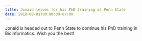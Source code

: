 ```yaml
---
title: Jonaid leaves for his PhD training at Penn State
date: 2018-08-01T00:00:00-07:00
---
```

Jonaid is headed out to Penn State to continue his PhD training in Bioinformatics. Wish you the best!
